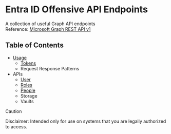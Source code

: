 # Entra ID Offensive API Endpoints
A collection of useful Graph API endpoints  
Reference: [Microsoft Graph REST API v1](https://learn.microsoft.com/en-us/graph/?view=graph-rest-1.0)
## Table of Contents
- [Usage](usage.md)
  - [Tokens](usage.md#tokens)
  - Request Response Patterns
- APIs
  - [User](apis_v1/user.md)
  - [Roles](apis_v1/roles.md)
  - [People](apis_v1/people.md)
  - Storage
  - Vaults
> [!CAUTION]
> Disclaimer: Intended only for use on systems that you are legally authorized to access.
